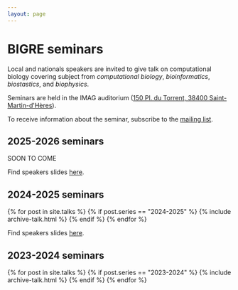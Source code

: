```yaml
---
layout: page
---
```


# BIGRE seminars 

Local and nationals speakers are invited to give talk on computational biology
covering subject from *computational biology*, *bioinformatics*,
*biostastics*, and *biophysics*.

Seminars are held in the IMAG auditorium ([150 Pl. du Torrent, 38400 Saint-Martin-d'Hères](https://maps.app.goo.gl/orJh7HWmtiXdX1mf6)).

To receive information about the seminar, subscribe to the [mailing
list](https://listes.univ-grenoble-alpes.fr/sympa/info/bigre-seminars).

## 2025-2026 seminars

SOON TO COME

Find speakers slides [here](https://cloud.univ-grenoble-alpes.fr/apps/files/files/1037979240?dir=/BIGRE/S%C3%A9minaires/Saison%202025-2026/Diapos_speakers).


## 2024-2025 seminars

{% for post in site.talks %}
    {% if post.series == "2024-2025" %}
        {% include archive-talk.html %}
    {% endif %}
{% endfor %}


Find speakers slides [here](https://cloud.univ-grenoble-alpes.fr/apps/files/files/1011834450?dir=/BIGRE/S%C3%A9minaires/Saison%202024-2025/Diapos_speakers).

## 2023-2024 seminars

{% for post in site.talks %}
    {% if post.series == "2023-2024" %}
        {% include archive-talk.html %}
    {% endif %}
{% endfor %}

